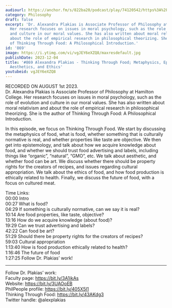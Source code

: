```yaml
---
audiourl: https://anchor.fm/s/822ba20/podcast/play/74120542/https%3A%2F%2Fd3ctxlq1ktw2nl.cloudfront.net%2Fstaging%2F2023-7-1%2Fbb81e878-0d81-d449-746c-8c12eabfbacf.m4a
category: Philosophy
draft: false
excerpt: 'Dr. Alexandra Plakias is Associate Professor of Philosophy at Hamilton College.
  Her research focuses on issues in moral psychology, such as the role of evolution
  and culture in our moral values. She has also written about moral relativism and
  about the role of empirical research in philosophical theorizing. She is the author
  of Thinking Through Food: A Philosophical Introduction.'
id: '869'
image: https://i.ytimg.com/vi/vgJEY6eXZQ8/maxresdefault.jpg
publishDate: 2023-12-04
title: '#869 Alexandra Plakias - Thinking Through Food; Metaphysics, Epistemology,
  Aesthetics, and Ethics'
youtubeid: vgJEY6eXZQ8
---
```

<div class="timelinks">

RECORDED ON AUGUST 1st 2023.  
Dr. Alexandra Plakias is Associate Professor of Philosophy at Hamilton College. Her research focuses on issues in moral psychology, such as the role of evolution and culture in our moral values. She has also written about moral relativism and about the role of empirical research in philosophical theorizing. She is the author of Thinking Through Food: A Philosophical Introduction.

In this episode, we focus on Thinking Through Food. We start by discussing the metaphysics of food, what is food, whether something that is culturally normative is real, and whether properties like taste are objective. We then get into epistemology, and talk about how we acquire knowledge about food, and whether we should trust food advertising and labels, including things like “organic”, “natural”, “GMO”, etc. We talk about aesthetic, and whether food can be art. We discuss whether there should be property rights for the creators of recipes, and issues regarding cultural appropriation. We talk about the ethics of food, and how food production is ethically related to health. Finally, we discuss the future of food, with a focus on cultured meat.

Time Links:  
<time>00:00</time> Intro  
<time>00:27</time> What is food?  
<time>04:29</time> If something is culturally normative, can we say it is real?  
<time>10:14</time> Are food properties, like taste, objective?  
<time>13:16</time> How do we acquire knowledge (about food)?  
<time>19:29</time> Can we trust advertising and labels?  
<time>42:22</time> Can food be art?  
<time>51:29</time> Should there be property rights for the creators of recipes?  
<time>59:03</time> Cultural appropriation  
<time>1:13:40</time> How is food production ethically related to health?  
<time>1:16:46</time> The future of food  
<time>1:27:25</time> Follow Dr. Plakias’ work!

---

Follow Dr. Plakias’ work:  
Faculty page: https://bit.ly/3A1ikAs  
Website: https://bit.ly/3UAOoEB  
PhilPeople profile: https://bit.ly/405X5I1  
Thinking Through Food: https://bit.ly/43AKdg3  
Twitter handle: @alexplakias
</div>

